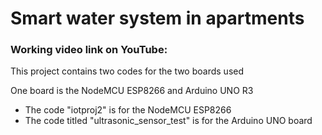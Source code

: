 
<h1>Smart water system in apartments</h1>
<h3 href="https://youtu.be/kwC6k0lqpd4"> Working video link on YouTube:</h3>

<p>This project contains two codes for the two boards used<p>
<p> One board is the NodeMCU ESP8266 and Arduino UNO R3</p>
<ul>
  <li>The code "iotproj2" is for the NodeMCU ESP8266</li>
  <li>The code titled "ultrasonic_sensor_test" is for the Arduino UNO board</li>
</ul>  
